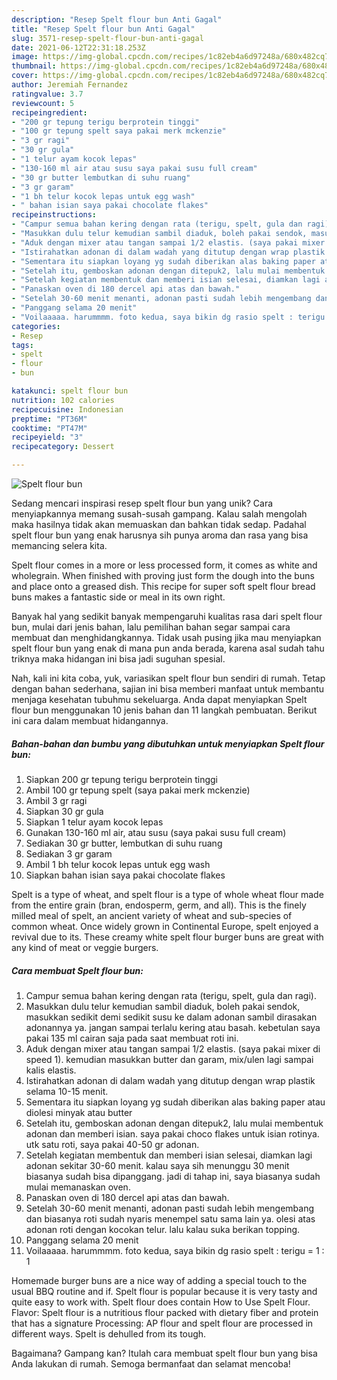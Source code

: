```yaml
---
description: "Resep Spelt flour bun Anti Gagal"
title: "Resep Spelt flour bun Anti Gagal"
slug: 3571-resep-spelt-flour-bun-anti-gagal
date: 2021-06-12T22:31:18.253Z
image: https://img-global.cpcdn.com/recipes/1c82eb4a6d97248a/680x482cq70/spelt-flour-bun-foto-resep-utama.jpg
thumbnail: https://img-global.cpcdn.com/recipes/1c82eb4a6d97248a/680x482cq70/spelt-flour-bun-foto-resep-utama.jpg
cover: https://img-global.cpcdn.com/recipes/1c82eb4a6d97248a/680x482cq70/spelt-flour-bun-foto-resep-utama.jpg
author: Jeremiah Fernandez
ratingvalue: 3.7
reviewcount: 5
recipeingredient:
- "200 gr tepung terigu berprotein tinggi"
- "100 gr tepung spelt saya pakai merk mckenzie"
- "3 gr ragi"
- "30 gr gula"
- "1 telur ayam kocok lepas"
- "130-160 ml air atau susu saya pakai susu full cream"
- "30 gr butter lembutkan di suhu ruang"
- "3 gr garam"
- "1 bh telur kocok lepas untuk egg wash"
- " bahan isian saya pakai chocolate flakes"
recipeinstructions:
- "Campur semua bahan kering dengan rata (terigu, spelt, gula dan ragi)."
- "Masukkan dulu telur kemudian sambil diaduk, boleh pakai sendok, masukkan sedikit demi sedikit susu ke dalam adonan sambil dirasakan adonannya ya. jangan sampai terlalu kering atau basah. kebetulan saya pakai 135 ml cairan saja pada saat membuat roti ini."
- "Aduk dengan mixer atau tangan sampai 1/2 elastis. (saya pakai mixer di speed 1). kemudian masukkan butter dan garam, mix/ulen lagi sampai kalis elastis."
- "Istirahatkan adonan di dalam wadah yang ditutup dengan wrap plastik selama 10-15 menit."
- "Sementara itu siapkan loyang yg sudah diberikan alas baking paper atau diolesi minyak atau butter"
- "Setelah itu, gemboskan adonan dengan ditepuk2, lalu mulai membentuk adonan dan memberi isian. saya pakai choco flakes untuk isian rotinya. utk satu roti, saya pakai 40-50 gr adonan."
- "Setelah kegiatan membentuk dan memberi isian selesai, diamkan lagi adonan sekitar 30-60 menit. kalau saya sih menunggu 30 menit biasanya sudah bisa dipanggang. jadi di tahap ini, saya biasanya sudah mulai memanaskan oven."
- "Panaskan oven di 180 dercel api atas dan bawah."
- "Setelah 30-60 menit menanti, adonan pasti sudah lebih mengembang dan biasanya roti sudah nyaris menempel satu sama lain ya. olesi atas adonan roti dengan kocokan telur. lalu kalau suka berikan topping."
- "Panggang selama 20 menit"
- "Voilaaaaa. harummmm. foto kedua, saya bikin dg rasio spelt : terigu = 1 : 1"
categories:
- Resep
tags:
- spelt
- flour
- bun

katakunci: spelt flour bun 
nutrition: 102 calories
recipecuisine: Indonesian
preptime: "PT36M"
cooktime: "PT47M"
recipeyield: "3"
recipecategory: Dessert

---
```



![Spelt flour bun](https://img-global.cpcdn.com/recipes/1c82eb4a6d97248a/680x482cq70/spelt-flour-bun-foto-resep-utama.jpg)

Sedang mencari inspirasi resep spelt flour bun yang unik? Cara menyiapkannya memang susah-susah gampang. Kalau salah mengolah maka hasilnya tidak akan memuaskan dan bahkan tidak sedap. Padahal spelt flour bun yang enak harusnya sih punya aroma dan rasa yang bisa memancing selera kita.

Spelt flour comes in a more or less processed form, it comes as white and wholegrain. When finished with proving just form the dough into the buns and place onto a greased dish. This recipe for super soft spelt flour bread buns makes a fantastic side or meal in its own right.

Banyak hal yang sedikit banyak mempengaruhi kualitas rasa dari spelt flour bun, mulai dari jenis bahan, lalu pemilihan bahan segar sampai cara membuat dan menghidangkannya. Tidak usah pusing jika mau menyiapkan spelt flour bun yang enak di mana pun anda berada, karena asal sudah tahu triknya maka hidangan ini bisa jadi suguhan spesial.


Nah, kali ini kita coba, yuk, variasikan spelt flour bun sendiri di rumah. Tetap dengan bahan sederhana, sajian ini bisa memberi manfaat untuk membantu menjaga kesehatan tubuhmu sekeluarga. Anda dapat menyiapkan Spelt flour bun menggunakan 10 jenis bahan dan 11 langkah pembuatan. Berikut ini cara dalam membuat hidangannya.

<!--inarticleads1-->

##### Bahan-bahan dan bumbu yang dibutuhkan untuk menyiapkan Spelt flour bun:

1. Siapkan 200 gr tepung terigu berprotein tinggi
1. Ambil 100 gr tepung spelt (saya pakai merk mckenzie)
1. Ambil 3 gr ragi
1. Siapkan 30 gr gula
1. Siapkan 1 telur ayam kocok lepas
1. Gunakan 130-160 ml air, atau susu (saya pakai susu full cream)
1. Sediakan 30 gr butter, lembutkan di suhu ruang
1. Sediakan 3 gr garam
1. Ambil 1 bh telur kocok lepas untuk egg wash
1. Siapkan  bahan isian saya pakai chocolate flakes


Spelt is a type of wheat, and spelt flour is a type of whole wheat flour made from the entire grain (bran, endosperm, germ, and all). This is the finely milled meal of spelt, an ancient variety of wheat and sub-species of common wheat. Once widely grown in Continental Europe, spelt enjoyed a revival due to its. These creamy white spelt flour burger buns are great with any kind of meat or veggie burgers. 

<!--inarticleads2-->

##### Cara membuat Spelt flour bun:

1. Campur semua bahan kering dengan rata (terigu, spelt, gula dan ragi).
1. Masukkan dulu telur kemudian sambil diaduk, boleh pakai sendok, masukkan sedikit demi sedikit susu ke dalam adonan sambil dirasakan adonannya ya. jangan sampai terlalu kering atau basah. kebetulan saya pakai 135 ml cairan saja pada saat membuat roti ini.
1. Aduk dengan mixer atau tangan sampai 1/2 elastis. (saya pakai mixer di speed 1). kemudian masukkan butter dan garam, mix/ulen lagi sampai kalis elastis.
1. Istirahatkan adonan di dalam wadah yang ditutup dengan wrap plastik selama 10-15 menit.
1. Sementara itu siapkan loyang yg sudah diberikan alas baking paper atau diolesi minyak atau butter
1. Setelah itu, gemboskan adonan dengan ditepuk2, lalu mulai membentuk adonan dan memberi isian. saya pakai choco flakes untuk isian rotinya. utk satu roti, saya pakai 40-50 gr adonan.
1. Setelah kegiatan membentuk dan memberi isian selesai, diamkan lagi adonan sekitar 30-60 menit. kalau saya sih menunggu 30 menit biasanya sudah bisa dipanggang. jadi di tahap ini, saya biasanya sudah mulai memanaskan oven.
1. Panaskan oven di 180 dercel api atas dan bawah.
1. Setelah 30-60 menit menanti, adonan pasti sudah lebih mengembang dan biasanya roti sudah nyaris menempel satu sama lain ya. olesi atas adonan roti dengan kocokan telur. lalu kalau suka berikan topping.
1. Panggang selama 20 menit
1. Voilaaaaa. harummmm. foto kedua, saya bikin dg rasio spelt : terigu = 1 : 1


Homemade burger buns are a nice way of adding a special touch to the usual BBQ routine and if. Spelt flour is popular because it is very tasty and quite easy to work with. Spelt flour does contain How to Use Spelt Flour. Flavor: Spelt flour is a nutritious flour packed with dietary fiber and protein that has a signature Processing: AP flour and spelt flour are processed in different ways. Spelt is dehulled from its tough. 

Bagaimana? Gampang kan? Itulah cara membuat spelt flour bun yang bisa Anda lakukan di rumah. Semoga bermanfaat dan selamat mencoba!
